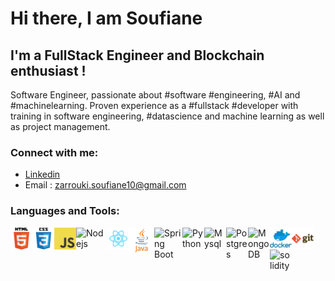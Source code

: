 # Hi there, I am Soufiane

## I'm a FullStack Engineer and Blockchain enthusiast !
Software Engineer, passionate about #software #engineering, #AI and #machinelearning. Proven experience as a #fullstack #developer with 
training in software engineering, #datascience and machine learning as well as project management.

### Connect with me:

- [Linkedin](https://www.linkedin.com/in/zarrouki-soufiane/) <br/>
- Email :  zarrouki.soufiane10@gmail.com





### Languages and Tools:

<img align="left" alt="HTML5" width="35px" src="https://raw.githubusercontent.com/github/explore/80688e429a7d4ef2fca1e82350fe8e3517d3494d/topics/html/html.png" />
<img align="left" alt="CSS3" width="35px" src="https://raw.githubusercontent.com/github/explore/80688e429a7d4ef2fca1e82350fe8e3517d3494d/topics/css/css.png" />

<img align="left" alt="JavaScript" width="35px" src="https://raw.githubusercontent.com/github/explore/80688e429a7d4ef2fca1e82350fe8e3517d3494d/topics/javascript/javascript.png" />
<img align="left" alt="Nodejs" width="50px" src="https://user-images.githubusercontent.com/37840702/125656949-61bf2228-5fc1-449b-bc83-b05579d14286.png" />
<img align="left" alt="React" width="35px" src="https://raw.githubusercontent.com/github/explore/80688e429a7d4ef2fca1e82350fe8e3517d3494d/topics/react/react.png" />

<img align="left" alt="Java" width="40px" src="https://raw.githubusercontent.com/github/explore/80688e429a7d4ef2fca1e82350fe8e3517d3494d/topics/java/java.png" />
<img align="left" alt="Spring Boot" width="45px" src="https://miro.medium.com/max/600/1*usQX20oLxChIAupsuRi7GQ.png" />

<img align="left" alt="Python" width="35px" src="https://upload.wikimedia.org/wikipedia/commons/thumb/c/c3/Python-logo-notext.svg/1869px-Python-logo-notext.svg.png" />

<img align="left" alt="Mysql" width="35px" src="https://download.logo.wine/logo/MySQL/MySQL-Logo.wine.png" />
<img align="left" alt="Postgres" width="35px" src="https://assets.stickpng.com/images/584815fdcef1014c0b5e497a.png" />
<img align="left" alt="MongoDB" width="35px" src="https://upload.wikimedia.org/wikipedia/commons/thumb/9/93/MongoDB_Logo.svg/2560px-MongoDB_Logo.svg.png" />

<img align="left" alt="Docker" width="35px" src="https://raw.githubusercontent.com/github/explore/80688e429a7d4ef2fca1e82350fe8e3517d3494d/topics/docker/docker.png" />
<img align="left" alt="Git" width="35px" src="https://raw.githubusercontent.com/github/explore/78df643247d429f6cc873026c0622819ad797942/topics/git/git.png" />

<img align="left" alt="solidity" width="35px" src="https://user-images.githubusercontent.com/37840702/124106210-e859a400-da5b-11eb-8fca-7607c401dcb1.png" />



<br />
<br />

